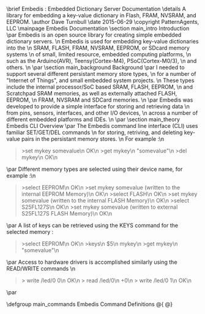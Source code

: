 \brief		Embedis : Embedded Dictionary Server Documentation
\details	A library for embedding a key-value dictionary in Flash, FRAM, NVSRAM, and EEPROM. 
\author		Dave Turnbull
\date		2015-06-29
\copyright	PatternAgents, LLC
\mainpage	Embedis Documentation
\section	main_intro Introduction
\par
Embedis is an open source library for creating simple embedded dictionary servers. \n
Embedis is used for embedding key-value dictionaries into the \n
SRAM, FLASH, FRAM, NVSRAM, EEPROM, or SDcard memory systems \n
of small, limited resource, embedded computing platforms, \n
such as the Arduino(AVR), Teensy(Cortex-M4), PSoC(Cortex-M0/3), \n
and others. \n
\par
\section	main_background Background
\par
I needed to support several different persistant memory store types, \n
for a number of "Internet of Things", and small embedded system projects. \n
These types include the internal processor/SoC based SRAM, FLASH, EEPROM, \n
and Scratchpad SRAM memories, as well as externally attached FLASH, EEPROM, \n
FRAM, NVSRAM and SDCard memories. \n
\par
Embedis was developed to provide a simple interface for storing and retrieving data \n
from pins, sensors, interfaces, and other I/O devices, \n
across a number of different embedded platforms and IDEs. \n
\par
\section	main_theory Embedis CLI Overview 
\par
The Embedis command line interface (CLI) uses familiar SET/GET/DEL commands \n
for storing, retriving, and deleting key-value pairs in the persistant memory stores. \n
For example :\n
> \>set mykey somevalue\n
> OK\n
> \>get mykey\n
> "somevalue"\n
> \>del mykey\n
> OK\n

\par
Different memory types are selected using their device name, for example :\n
> \>select EEPROM\n
> OK\n
> \>set mykey somevalue (written to the internal EEPROM Memory)\n
> OK\n
> \>select FLASH\n
> OK\n
> \>set mykey somevalue (written to the internal FLASH Memory)\n
> OK\n
> \>select S25FL127S\n
> OK\n
> \>set mykey somevalue (written to external S25FL127S FLASH Memory)\n
> OK\n

\par
A list of keys can be retrieved using the KEYS command for the selected memory :
> \>select EEPROM\n
> OK\n
> \>keys\n
> $5\n
> mykey\n
> \>get mykey\n
> "somevalue"\n

\par
Access to hardware drivers is accomplished similarly using the READ/WRITE commands \n
> \> write /led/0 0\n
> OK\n
> \> read /led/0\n
> +0\n
> \> write /led/0 1\n
> OK\n


\par

\defgroup main_commands Embedis Command Definitions
@{
@}


